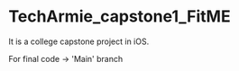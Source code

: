 # TechArmie_capstone1_FitME
It is a college capstone project in iOS.

For final code -> 'Main' branch
